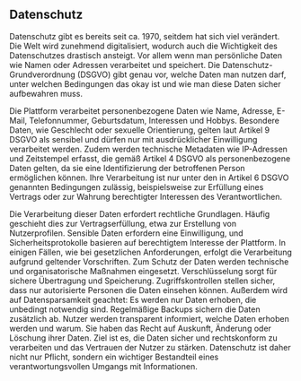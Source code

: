 ## Datenschutz


Datenschutz gibt es bereits seit ca. 1970, seitdem hat sich viel verändert. Die Welt wird zunehmend digitalisiert, wodurch auch die Wichtigkeit des Datenschutzes drastisch ansteigt. Vor allem wenn man persönliche Daten wie Namen oder Adressen verarbeitet und speichert. Die Datenschutz-Grundverordnung (DSGVO) gibt genau vor, welche Daten man nutzen darf, unter welchen Bedingungen das okay ist und wie man diese Daten sicher aufbewahren muss.

Die Plattform verarbeitet personenbezogene Daten wie Name, Adresse, E-Mail, Telefonnummer, Geburtsdatum, Interessen und Hobbys. Besondere Daten, wie Geschlecht oder sexuelle Orientierung, gelten laut Artikel 9 DSGVO als sensibel und dürfen nur mit ausdrücklicher Einwilligung verarbeitet werden. Zudem werden technische Metadaten wie IP-Adressen und Zeitstempel erfasst, die gemäß Artikel 4 DSGVO als personenbezogene Daten gelten, da sie eine Identifizierung der betroffenen Person ermöglichen können. Ihre Verarbeitung ist nur unter den in Artikel 6 DSGVO genannten Bedingungen zulässig, beispielsweise zur Erfüllung eines Vertrags oder zur Wahrung berechtigter Interessen des Verantwortlichen.

Die Verarbeitung dieser Daten erfordert rechtliche Grundlagen. Häufig geschieht dies zur Vertragserfüllung, etwa zur Erstellung von Nutzerprofilen. Sensible Daten erfordern eine Einwilligung, und Sicherheitsprotokolle basieren auf berechtigtem Interesse der Plattform. In einigen Fällen, wie bei gesetzlichen Anforderungen, erfolgt die Verarbeitung aufgrund geltender Vorschriften. Zum Schutz der Daten werden technische und organisatorische Maßnahmen eingesetzt. Verschlüsselung sorgt für sichere Übertragung und Speicherung. Zugriffskontrollen stellen sicher, dass nur autorisierte Personen die Daten einsehen können. Außerdem wird auf Datensparsamkeit geachtet: Es werden nur Daten erhoben, die unbedingt notwendig sind. Regelmäßige Backups sichern die Daten zusätzlich ab. Nutzer werden transparent informiert, welche Daten erhoben werden und warum. Sie haben das Recht auf Auskunft, Änderung oder Löschung ihrer Daten. Ziel ist es, die Daten sicher und rechtskonform zu verarbeiten und das Vertrauen der Nutzer zu stärken. Datenschutz ist daher nicht nur Pflicht, sondern ein wichtiger Bestandteil eines verantwortungsvollen Umgangs mit Informationen.
